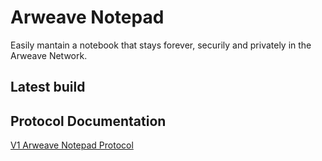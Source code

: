 # Arweave Notepad

Easily mantain a notebook that stays forever, securily and privately in the Arweave Network.

## Latest build

## Protocol Documentation

[V1 Arweave Notepad Protocol](./v1-protocol.md)